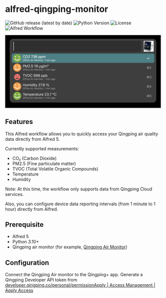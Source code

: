 # alfred-qingping-monitor

![GitHub release (latest by date)](https://img.shields.io/github/v/release/Tan4ek/alfred-qingping-monitor)
![Python Version](https://img.shields.io/badge/python-3.10%2B-blue)
![License](https://img.shields.io/badge/license-GNU%20GPL%20v3-blue)
![Alfred Workflow](https://img.shields.io/badge/alfred-5.0%2B-purple)

![example.jpg](./example.jpg)

## Features

This Alfred workflow allows you to quickly access your Qingping air quality data directly from Alfred 5. 

Currently supported measurements:
- CO₂ (Carbon Dioxide)
- PM2.5 (Fine particulate matter)
- TVOC (Total Volatile Organic Compounds)
- Temperature
- Humidity

Note: At this time, the workflow only supports data from Qingping Cloud services.

Also, you can configure device data reporting intervals (from 1 minute to 1 hour) directly from Alfred.

## Prerequisite

- Alfred 5
- Python 3.10+
- Qingping air monitor (for example, [Qingping Air Monitor](https://www.qingping.co/air-monitor/overview))

## Configuration

Connect the Qingping Air monitor to the Qingping+ app.
Generate a Qingping Developer API token from [developer.qingping.co/personal/permissionApply | Access Management | Apply Access](https://developer.qingping.co/personal/permissionApply)
